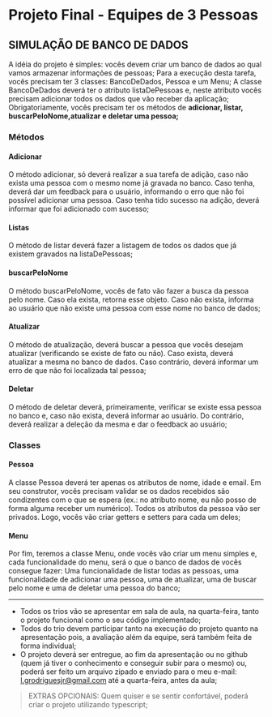 # Projeto Final - Equipes de 3 Pessoas

## SIMULAÇÃO DE BANCO DE DADOS

A idéia do projeto é simples: vocês devem criar um banco de dados ao qual vamos armazenar informações de pessoas;
Para a execução desta tarefa, vocês precisam ter 3 classes: BancoDeDados, Pessoa e um Menu;
A classe BancoDeDados deverá ter o atributo listaDePessoas e, neste atributo vocês precisam adicionar todos os dados que vão receber da aplicação;
Obrigatoriamente, vocês precisam ter os métodos de **adicionar, listar, buscarPeloNome,atualizar e deletar uma pessoa;**

### Métodos

#### Adicionar

O método adicionar, só deverá realizar a sua tarefa de adição, caso não exista uma pessoa com o mesmo nome já gravada no banco. Caso tenha, deverá dar um feedback para o usuário, informando o erro que não foi possível adicionar uma pessoa. Caso tenha tido sucesso na adição, deverá informar que foi adicionado com sucesso;

#### Listas

O método de listar deverá fazer a listagem de todos os dados que já existem gravados na listaDePessoas;

#### buscarPeloNome

O método buscarPeloNome, vocês de fato vão fazer a busca da pessoa pelo nome. Caso ela exista, retorna esse objeto. Caso não exista, informa ao usuário que não existe uma pessoa com esse nome no banco de dados;

#### Atualizar

O método de atualização, deverá buscar a pessoa que vocês desejam atualizar (verificando se existe de fato ou não). Caso exista, deverá atualizar a mesma no banco de dados. Caso contrário, deverá informar um erro de que não foi localizada tal pessoa;

#### Deletar

O método de deletar deverá, primeiramente, verificar se existe essa pessoa no banco e, caso não exista, deverá informar ao usuário. Do contrário, deverá realizar a deleção da mesma e dar o feedback ao usuário;

### Classes

#### Pessoa

A classe Pessoa deverá ter apenas os atributos de nome, idade e email.
Em seu construtor, vocês precisam validar se os dados recebidos são condizentes com o que se espera (ex.: no atributo nome, eu não posso de forma alguma receber um numérico). Todos os atributos da pessoa vão ser privados. Logo, vocês vão criar getters e setters para cada um deles;

#### Menu

Por fim, teremos a classe Menu, onde vocês vão criar um menu simples e, cada funcionalidade do menu, será o que o banco de dados de vocês consegue fazer: Uma funcionalidade de listar todas as pessoas, uma funcionalidade de adicionar uma pessoa, uma de atualizar, uma de buscar pelo nome e uma de deletar uma pessoa do banco;

---

- Todos os trios vão se apresentar em sala de aula, na quarta-feira, tanto o projeto funcional como o seu código implementado;
- Todos do trio devem participar tanto na execução do projeto quanto na apresentação pois, a avaliação além da equipe, será também feita de forma individual;
- O projeto deverá ser entregue, ao fim da apresentação ou no github (quem já tiver o conhecimento e conseguir subir para o mesmo) ou, poderá ser feito um arquivo zipado e enviado para o meu e-mail: l.grodriguesjr@gmail.com até a quarta-feira, antes da aula;

> EXTRAS OPCIONAIS: Quem quiser e se sentir confortável, poderá criar o projeto utilizando typescript;
